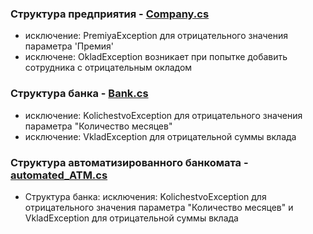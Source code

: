 

### Структура предприятия - [Company.cs](https://github.com/dmtmlv/-11-1/blob/main/C%23/LAB2/Company.cs)
- исключение: PremiyaException  для отрицательного значения параметра 'Премия'
- исключене: OkladException возникает при попытке добавить сотрудника с отрицательным окладом


### Структура банка - [Bank.cs](https://github.com/dmtmlv/-11-1/blob/main/C%23/LAB2/Bank.cs)
- исключение: KolichestvoException для отрицательного значения параметра "Количество месяцев"
- исключение: VkladException для отрицательной суммы вклада

### Структура автоматизированного банкомата - [automated_ATM.cs](https://github.com/dmtmlv/-11-1/blob/main/C%23/LAB2/automated_ATM.cs)



- Структура банка:
исключения: KolichestvoException для отрицательного значения параметра "Количество месяцев" и VkladException для отрицательной суммы вклада
